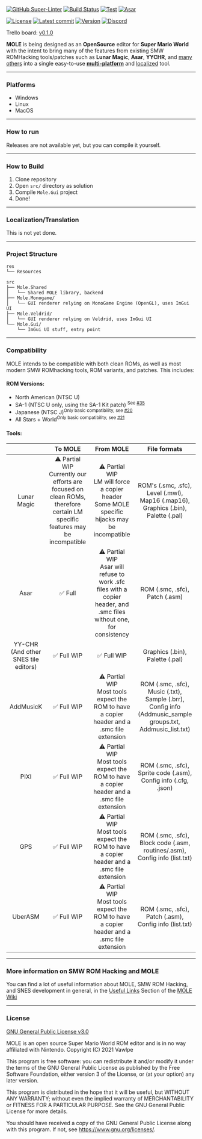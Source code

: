 [![GitHub Super-Linter](https://github.com/Vawlpe/MOLE/actions/workflows/super-linter.yml/badge.svg)](https://github.com/Vawlpe/MOLE/actions/workflows/super-linter.yaml)
[![Build Status](https://github.com/Vawlpe/MOLE/actions/workflows/build.yaml/badge.svg)](https://github.com/Vawlpe/MOLE/actions/workflows/build.yaml)
[![Test](https://github.com/Vawlpe/MOLE/actions/workflows/test.yaml/badge.svg)](https://github.com/Vawlpe/MOLE/actions/workflows/test.yaml)
[![Asar](https://github.com/Vawlpe/MOLE/actions/workflows/asar.yaml/badge.svg)](https://github.com/Vawlpe/MOLE/actions/workflows/asar.yaml)

[![License](https://badgen.net/github/license/Vawlpe/MOLE)](./LICENSE.md)
[![Latest commit](https://img.shields.io/github/last-commit/Vawlpe/MOLE)](https://github.com/Vawlpe/MOLE/commits/)
[![Version](https://badge.fury.io/gh/Vawlpe%2FMOLE.svg)](https://github.com/Vawlpe/MOLE)
[![Discord](https://img.shields.io/discord/591914197219016707.svg?label=&logo=discord&logoColor=ffffff&color=7389D8&labelColor=6A7EC2)](https://discord.gg/hAGM9UPv4q)

Trello board: [v0.1.0](https://trello.com/b/r98UapYf)

**MOLE** is being designed as an **OpenSource**  editor for **Super Mario World** with the intent to bring many of the features from existing SMW ROMHacking tools/patches such as **Lunar Magic**, **Asar**, **YYCHR**, and [many others](#compatibility) into a single easy-to-use [**multi-platform**](#how-to-run) and [localized](#localizationtranslation) tool.

___
### Platforms
- Windows
- Linux
- MacOS
___
### How to run
Releases are not available yet, but you can compile it yourself.
___
### How to Build
1) Clone repository
2) Open `src/` directory as solution
3) Compile `Mole.Gui` project
4) Done!
___
### Localization/Translation
This is not yet done.
___
### Project Structure
```
res
└── Resources
    
src
├── Mole.Shared
│   └── Shared MOLE library, backend
├── Mole.Monogame/
│   └── GUI renderer relying on MonoGame Engine (OpenGL), uses ImGui UI
├── Mole.Veldrid/
│   └── GUI renderer relying on Veldrid, uses ImGui UI
└── Mole.Gui/
    └── ImGui UI stuff, entry point
```
___
### Compatibility
MOLE intends to be compatible with both clean ROMs, as well as most modern SMW ROMhacking tools, ROM variants, and patches. This includes:
#### ROM Versions:
- North American (NTSC U)
- SA-1 (NTSC U only, using the SA-1 Kit patch) <sup>See [#35](../../issues/35)</sup>
- Japanese (NTSC J)<sup>Only basic compatibility, see [#20](/../../issues/20)</sup>
- All Stars + World<sup>Only basic compatibility, see [#21](/../../issues/20)</sup>
#### Tools:
|  | To MOLE | From MOLE | File formats |
|:---:|:---:|:---:|:---:|
| Lunar Magic | ⚠️ Partial WIP️<br>Currently our efforts are focused on clean ROMs, therefore certain LM specific features may be incompatible | ⚠ ️Partial WIP<br>LM will force a copier header<br>Some MOLE specific hijacks may be incompatible | ROM's (.smc, .sfc), Level (.mwl), Map16 (.map16), Graphics (.bin), Palette (.pal) |
| Asar | ✅ Full | ⚠️ Partial WIP<br>Asar will refuse to work .sfc files with a copier header, and .smc files without one, for consistency | ROM (.smc, .sfc), Patch (.asm) |
| YY-CHR (And other SNES tile editors) | ✅ Full WIP | ✅ Full WIP | Graphics (.bin), Palette (.pal) |
| AddMusicK | ✅ Full WIP | ⚠️ Partial WIP<br>Most tools expect the ROM to have a copier header and a .smc file extension | ROM (.smc, .sfc), Music (.txt), Sample (.brr), Config info (Addmusic_sample groups.txt, Addmusic_list.txt)|
| PIXI | ✅ Full WIP | ⚠️ Partial WIP️<br>Most tools expect the ROM to have a copier header and a .smc file extension | ROM (.smc, .sfc), Sprite code (.asm), Config info (.cfg, .json) |
| GPS | ✅ Full WIP | ⚠️ Partial WIP<br>Most tools expect the ROM to have a copier header and a .smc file extension | ROM (.smc, .sfc), Block code (.asm, routines/.asm), Config info (list.txt) |
| UberASM | ✅ Full WIP | ⚠️ Partial WIP<br>Most tools expect the ROM to have a copier header and a .smc file extension | ROM (.smc, .sfc), Patch (.asm), Config info (list.txt) |
___
### More information on SMW ROM Hacking and MOLE
You can find a lot of useful information about MOLE, SMW ROM Hacking, and SNES development in general, in the [Useful Links](../../wiki/useful-links) Section of the [MOLE Wiki](../../wiki)
___
### License
[GNU General Public License v3.0](/LICENSE.md)

MOLE is an open source Super Mario World ROM editor and is in no way affiliated with Nintendo.
Copyright (C) 2021 Vawlpe

This program is free software: you can redistribute it and/or modify
it under the terms of the GNU General Public License as published by
the Free Software Foundation, either version 3 of the License, or
(at your option) any later version.

This program is distributed in the hope that it will be useful,
but WITHOUT ANY WARRANTY; without even the implied warranty of
MERCHANTABILITY or FITNESS FOR A PARTICULAR PURPOSE.  See the
GNU General Public License for more details.

You should have received a copy of the GNU General Public License
along with this program.  If not, see <https://www.gnu.org/licenses/>.
